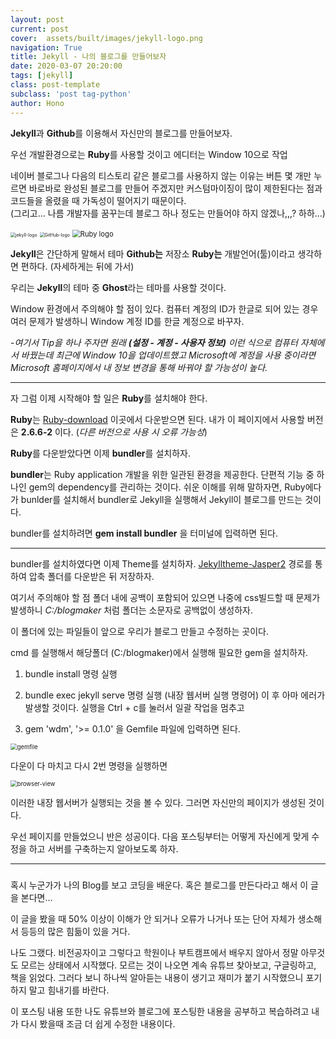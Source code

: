 ```yaml
---
layout: post
current: post
cover:  assets/built/images/jekyll-logo.png
navigation: True
title: Jekyll - 나의 블로그를 만들어보자
date: 2020-03-07 20:20:00
tags: [jekyll]
class: post-template
subclass: 'post tag-python'
author: Hono
---
```

<i class="fa fa-list-alt"></i> **Jekyll**과 **Github**를 이용해서 자신만의 블로그를 만들어보자.

<i class="fa fa-cog"></i>  우선 개발환경으로는 **Ruby**를 사용할 것이고 에디터는  Window 10으로 작업

네이버 블로그나 다음의 티스토리 같은 블로그를 사용하지 않는 이유는 버튼 몇 개만 누르면 바로바로 완성된 블로그를 만들어 주겠지만 커스텀마이징이 많이 제한된다는 점과 코드들을 올렸을 때 가독성이 떨어지기 때문이다.   
(그리고... 나름 개발자를 꿈꾸는데 블로그 하나 정도는 만들어야 하지 않겠나,,,? 하하...)

<img src="https://user-images.githubusercontent.com/79001968/110789186-ee602500-82b2-11eb-9385-79101cfb964a.png" alt="jekyll-logo" style="zoom: 50%;" />



<img src="https://user-images.githubusercontent.com/79001968/110790844-de494500-82b4-11eb-9504-10493a923fe1.png" alt="GitHub-logo" style="zoom: 50%;" />



<img src="https://user-images.githubusercontent.com/79001968/110790606-94605f00-82b4-11eb-9aa0-7263869deb16.png" alt="Ruby logo" style="zoom: 80%;" />

<i class="fa fa-tag"></i>
**Jekyll**은 간단하게 말해서 테마 **Github는** 저장소 **Ruby는** 개발언어(툴)이라고 생각하면 편하다. (자세하게는 뒤에 가서)

우리는 **Jekyll**의 테마 중 **Ghost**라는 테마를 사용할 것이다.

Window 환경에서 주의해야 할 점이 있다. 컴퓨터 계정의 ID가 한글로 되어 있는 경우 여러 문제가 발생하니 Window 계정 ID를 한글 계정으로 바꾸자.

-*여기서 Tip을 하나  주자면 원래 **(설정 - 계정 - 사용자 정보)** 이런 식으로 컴퓨터 자체에서 바꿨는데 최근에 Window 10을 업데이트했고 Microsoft에 계정을 사용 중이라면 Microsoft 홈페이지에서 내 정보 변경을 통해 바꿔야 할 가능성이 높다.*

------

<i class="fa fa-tag"></i>자 그럼 이제 시작해야 할 일은 **Ruby**를 설치해야 한다.

**Ruby**는 [Ruby-download](https://rubyinstaller.org/downloads/) 이곳에서 다운받으면 된다. 내가 이 페이지에서 사용할 버전은 **2.6.6-2** 이다.  (*다른 버전으로 사용 시 오류 가능성*)

**Ruby**를 다운받았다면 이제 **bundler**를 설치하자.

**bundler**는 Ruby application 개발을 위한 일관된 환경을 제공한다. 단편적 기능 중 하나인 gem의 dependency를 관리하는 것이다.
쉬운 이해를 위해 말하자면,  Ruby에다가 bunlder를 설치해서 bundler로 Jekyll을 실행해서 Jekyll이 블로그를 만드는 것이다.

bundler를 설치하려면 **gem install bundler** 을 터미널에 입력하면 된다.

------

<i class="fa fa-tag"></i>bundler를 설치하였다면 이제 Theme를 설치하자. [Jekylltheme-Jasper2]( http://jekyllthemes.org/themes/jasper2/)
경로를 통하여 압축 폴더를 다운받은 뒤 저장하자.

여기서 주의해야 할 점 폴더 내에 공백이 포함되어 있으면 나중에 css빌드할 때 문제가 발생하니 *C:/blogmaker* 처럼 폴더는 소문자로 공백없이 생성하자.

이 폴더에 있는 파일들이 앞으로 우리가 블로그 만들고 수정하는 곳이다.

cmd 를 실행해서 해당폴더 (C:/blogmaker)에서 실행해 필요한 gem을 설치하자.

1. bundle install 명령 실행

2. bundle exec jekyll serve 명령 실행 (내장 웹서버 실행 명령어)
 이 후 아마 에러가 발생할 것이다.
 실행을 Ctrl + c를 눌러서 일괄 작업을 멈추고
3. gem 'wdm', '>= 0.1.0' 을 Gemfile 파일에 입력하면 된다.

<img src="https://user-images.githubusercontent.com/79001968/110805362-5b2feb00-82c4-11eb-9bd2-73e10a3110f4.png" alt="gemfile" style="zoom:67%;" />

다운이 다 마치고 다시 2번 명령을 실행하면 

<img src="https://user-images.githubusercontent.com/79001968/110806143-1d7f9200-82c5-11eb-8eb0-8b30b5ecabe5.png" alt="browser-view" style="zoom:67%;" />

이러한 내장 웹서버가 실행되는 것을 볼 수 있다. 그러면 자신만의 페이지가 생성된 것이다.

우선 페이지를 만들었으니 반은 성공이다. 다음 포스팅부터는 어떻게 자신에게 맞게 수정을 하고 서버를 구축하는지 알아보도록 하자.

------

##### <i class="fa fa-pencil"></i>

혹시 누군가가 나의 Blog를 보고 코딩을 배운다. 혹은 블로그를 만든다라고 해서 이 글을 본다면...

이 글을 봤을 때 50% 이상이 이해가 안 되거나 오류가 나거나 또는 단어 자체가 생소해서 등등의 많은 힘듦이 있을 거다.

나도 그랬다. 비전공자이고 그렇다고 학원이나 부트캠프에서 배우지 않아서 정말 아무것도 모르는 상태에서 시작했다. 모르는 것이 나오면 계속 유튜브 찾아보고, 구글링하고, 책을 읽었다. 그러다 보니 하나씩 알아듣는 내용이 생기고 재미가 붙기 시작했으니 포기하지 말고 힘내기를 바란다.

이 포스팅 내용 또한 나도 유튜브와 블로그에 포스팅한 내용을 공부하고 복습하려고 내가 다시  봤을때  조금 더 쉽게 수정한 내용이다.